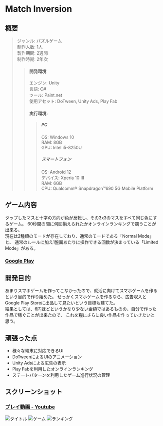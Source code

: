 # Match Inversion
## 概要  
>ジャンル: パズルゲーム  
>制作人数: 1人  
>製作期間: 2週間  
>制作時期: 2年次  
>>#### 開発環境
>>エンジン: Unity  
>>言語: C#  
>>ツール: Paint.net  
>>使用アセット: DoTween, Unity Ads, Play Fab
>>#### 実行環境:
>>>##### PC
>>>OS: Windows 10  
>>>RAM: 8GB  
>>>GPU: Intel i5-8250U  
>>>##### スマートフォン  
>>>OS: Android 12  
>>>デバイス: Xperia 10 III  
>>>RAM: 6GB  
>>>CPU: Qualcomm® Snapdragon™690 5G Mobile Platform  
  
## ゲーム内容  
タップしたマスと十字の方向が色が反転し、その3x3のマスをすべて同じ色にするゲーム。
60秒間の間に何回揃えられたかオンラインランキングで競うことが出来る。  
現在は2種類のモードが存在しており、通常のモードである「Normal Mode」と、
通常のルールに加え1盤面あたりに操作できる回数が決まっている「Limited Mode」がある。  
  
### [Google Play](https://play.google.com/store/apps/details?id=com.DiceGearProject.MatchInversion)
  
## 開発目的  
あまりスマホゲームを作ってこなかったので、就活に向けてスマホゲームを作るという目的で作り始めた。
せっかくスマホゲームを作るなら、広告収入とGoogle Play Storeに出品して見たいという目標も建てた。  
結果としては、6円ほどというかなり少ない金額ではあるものの、自分で作った作品で稼ぐことが出来たので、
これを糧にさらに良い作品を作っていきたいと思う。  
  
## 頑張った点
- 様々な端末に対応できるUI
- DoTweenによるUIのアニメーション
- Unity Adsによる広告の表示 
- Play Fabを利用したオンラインランキング  
- ステートパターンを利用したゲーム進行状況の管理  
  
## スクリーンショット
  
### [プレイ動画 - Youtube](https://www.youtube.com/watch?v=WJsJ68m9RAc)  
  
![タイトル](ScreenShot/Title.png)
![ゲーム](ScreenShot/Game.png)
![ランキング](ScreenShot/Ranking.png)
